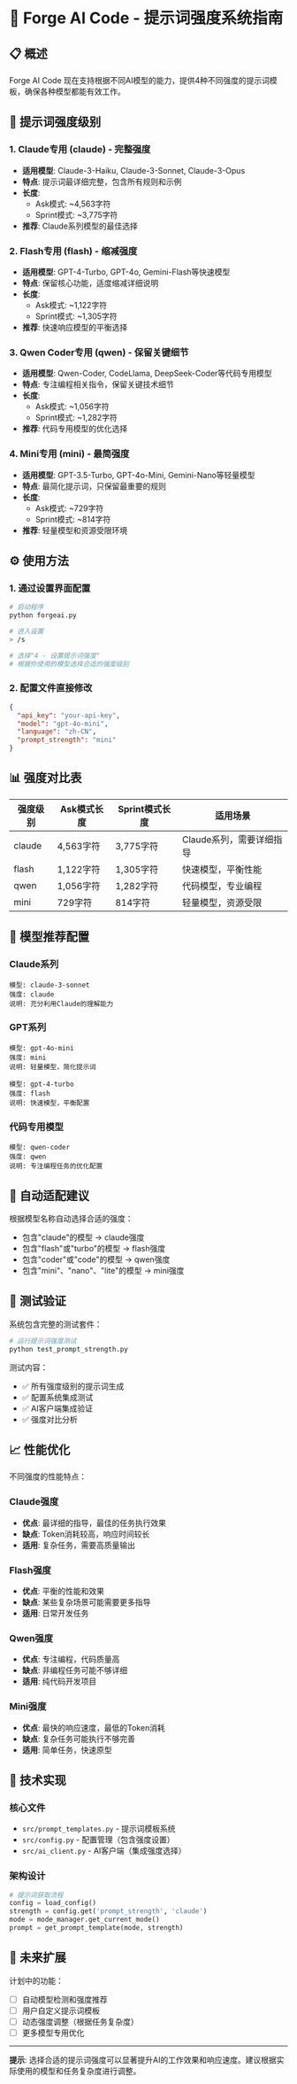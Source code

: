 # 🎯 Forge AI Code - 提示词强度系统指南

## 📋 概述

Forge AI Code 现在支持根据不同AI模型的能力，提供4种不同强度的提示词模板，确保各种模型都能有效工作。

## 🔧 提示词强度级别

### 1. Claude专用 (claude) - 完整强度
- **适用模型**: Claude-3-Haiku, Claude-3-Sonnet, Claude-3-Opus
- **特点**: 提示词最详细完整，包含所有规则和示例
- **长度**: 
  - Ask模式: ~4,563字符
  - Sprint模式: ~3,775字符
- **推荐**: Claude系列模型的最佳选择

### 2. Flash专用 (flash) - 缩减强度  
- **适用模型**: GPT-4-Turbo, GPT-4o, Gemini-Flash等快速模型
- **特点**: 保留核心功能，适度缩减详细说明
- **长度**:
  - Ask模式: ~1,122字符
  - Sprint模式: ~1,305字符
- **推荐**: 快速响应模型的平衡选择

### 3. Qwen Coder专用 (qwen) - 保留关键细节
- **适用模型**: Qwen-Coder, CodeLlama, DeepSeek-Coder等代码专用模型
- **特点**: 专注编程相关指令，保留关键技术细节
- **长度**:
  - Ask模式: ~1,056字符  
  - Sprint模式: ~1,282字符
- **推荐**: 代码专用模型的优化选择

### 4. Mini专用 (mini) - 最简强度
- **适用模型**: GPT-3.5-Turbo, GPT-4o-Mini, Gemini-Nano等轻量模型
- **特点**: 最简化提示词，只保留最重要的规则
- **长度**:
  - Ask模式: ~729字符
  - Sprint模式: ~814字符
- **推荐**: 轻量模型和资源受限环境

## ⚙️ 使用方法

### 1. 通过设置界面配置
```bash
# 启动程序
python forgeai.py

# 进入设置
> /s

# 选择"4 - 设置提示词强度"
# 根据你使用的模型选择合适的强度级别
```

### 2. 配置文件直接修改
```json
{
  "api_key": "your-api-key",
  "model": "gpt-4o-mini", 
  "language": "zh-CN",
  "prompt_strength": "mini"
}
```

## 📊 强度对比表

| 强度级别 | Ask模式长度 | Sprint模式长度 | 适用场景 |
|---------|------------|---------------|----------|
| claude  | 4,563字符   | 3,775字符      | Claude系列，需要详细指导 |
| flash   | 1,122字符   | 1,305字符      | 快速模型，平衡性能 |
| qwen    | 1,056字符   | 1,282字符      | 代码模型，专业编程 |
| mini    | 729字符     | 814字符        | 轻量模型，资源受限 |

## 🎯 模型推荐配置

### Claude系列
```
模型: claude-3-sonnet
强度: claude
说明: 充分利用Claude的理解能力
```

### GPT系列
```
模型: gpt-4o-mini
强度: mini
说明: 轻量模型，简化提示词

模型: gpt-4-turbo  
强度: flash
说明: 快速模型，平衡配置
```

### 代码专用模型
```
模型: qwen-coder
强度: qwen
说明: 专注编程任务的优化配置
```

## 🔄 自动适配建议

根据模型名称自动选择合适的强度：

- 包含"claude"的模型 → claude强度
- 包含"flash"或"turbo"的模型 → flash强度  
- 包含"coder"或"code"的模型 → qwen强度
- 包含"mini"、"nano"、"lite"的模型 → mini强度

## 🧪 测试验证

系统包含完整的测试套件：

```bash
# 运行提示词强度测试
python test_prompt_strength.py
```

测试内容：
- ✅ 所有强度级别的提示词生成
- ✅ 配置系统集成测试
- ✅ AI客户端集成验证
- ✅ 强度对比分析

## 📈 性能优化

不同强度的性能特点：

### Claude强度
- **优点**: 最详细的指导，最佳的任务执行效果
- **缺点**: Token消耗较高，响应时间较长
- **适用**: 复杂任务，需要高质量输出

### Flash强度  
- **优点**: 平衡的性能和效果
- **缺点**: 某些复杂场景可能需要更多指导
- **适用**: 日常开发任务

### Qwen强度
- **优点**: 专注编程，代码质量高
- **缺点**: 非编程任务可能不够详细
- **适用**: 纯代码开发项目

### Mini强度
- **优点**: 最快的响应速度，最低的Token消耗
- **缺点**: 复杂任务可能执行不够完善
- **适用**: 简单任务，快速原型

## 🔧 技术实现

### 核心文件
- `src/prompt_templates.py` - 提示词模板系统
- `src/config.py` - 配置管理（包含强度设置）
- `src/ai_client.py` - AI客户端（集成强度选择）

### 架构设计
```python
# 提示词获取流程
config = load_config()
strength = config.get('prompt_strength', 'claude')
mode = mode_manager.get_current_mode()
prompt = get_prompt_template(mode, strength)
```

## 🚀 未来扩展

计划中的功能：
- [ ] 自动模型检测和强度推荐
- [ ] 用户自定义提示词模板
- [ ] 动态强度调整（根据任务复杂度）
- [ ] 更多模型专用优化

---

**提示**: 选择合适的提示词强度可以显著提升AI的工作效果和响应速度。建议根据实际使用的模型和任务复杂度进行调整。
